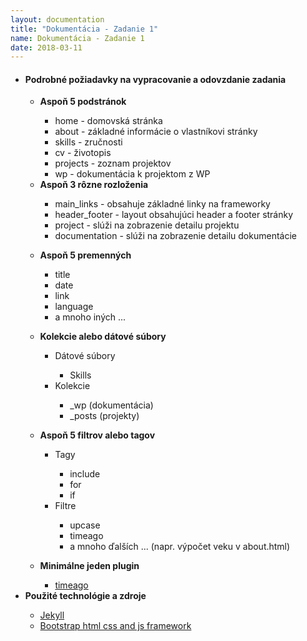 ```yaml
---
layout: documentation
title: "Dokumentácia - Zadanie 1"
name: Dokumentácia - Zadanie 1
date: 2018-03-11
---
```


<ul class="ui list">
 <li><h4>Podrobné požiadavky na vypracovanie a odovzdanie zadania</h4></li>
 <ul>
  <li><b>Aspoň 5 podstránok</b></li>
  <ul>
   <li>home - domovská stránka</li>
   <li>about - základné informácie o vlastníkovi stránky</li>
   <li>skills - zručnosti</li>
   <li>cv - životopis</li>
   <li>projects - zoznam projektov</li>
   <li>wp - dokumentácia k projektom z WP</li>
  </ul>
  <li><b>Aspoň 3 rôzne rozloženia</b></li>
  <ul>
   <li>main_links - obsahuje základné linky na frameworky</li>
   <li>header_footer - layout obsahujúci header a footer stránky</li>
   <li>project - slúži na zobrazenie detailu projektu</li>
   <li>documentation - slúži na zobrazenie detailu dokumentácie</li>
  </ul>
 </ul>
 <ul>
  <li><b>Aspoň 5 premenných</b></li>
  <ul>
   <li>title</li>
   <li>date</li>
   <li>link</li>
   <li>language</li>
   <li>a mnoho iných ...</li>
  </ul>
 </ul>
 <ul>
  <li><b>Kolekcie alebo dátové súbory</b></li>
  <ul>
   <li>Dátové súbory</li>
   <ul>
    <li>Skills</li>
   </ul>
   <li>Kolekcie</li>
   <ul>
    <li>_wp (dokumentácia)</li>
    <li>_posts (projekty)</li>
   </ul>
  </ul>
 </ul>
 <ul>
  <li><b>Aspoň 5 filtrov alebo tagov</b></li>
  <ul>
   <li>Tagy</li>
   <ul>
    <li>include</li>
    <li>for</li>
    <li>if</li>
   </ul>
   <li>Filtre</li>
   <ul>
    <li>upcase</li>
    <li>timeago</li>
    <li>a mnoho ďalších ... (napr. výpočet veku v about.html)</li>
   </ul>
  </ul>
 </ul>
 <ul>
  <li><b>Minimálne jeden plugin</b></li>
  <ul>
   <li>
    <a href="https://github.com/markets/jekyll-timeago">
     timeago
    </a>
   </li>
  </ul>
 </ul>
 <li><b>Použité technológie a zdroje</b></li>
 <ul>
  <li>
   <a href="https://jekyllrb.com/">
    Jekyll
   </a>
  </li>
  <li>
   <a href="https://semantic-ui.com/">
    Bootstrap html css and js framework
   </a>
  </li>
 </ul>
</ul>
